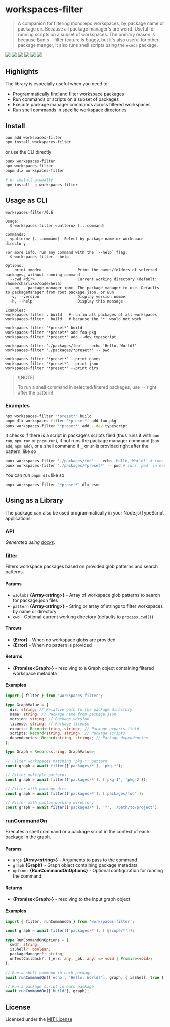 # workspaces-filter

> A companion for filtering monorepo workspaces, by package name or package dir. Because all package
> manager's are weird. Useful for running scripts on a subset of workspaces. The primary reason is
> because Bun's --filter feature is buggy, but it's also useful for other package manger, it also
> runs shell scripts using the `execa` package.

<!-- prettier-ignore-start -->

[![][npm-version-src]][npm-version-href]
[![][github-actions-src]][github-actions-href]
[![][codecov-src]][codecov-href]
[![][npm-downloads-src]][npm-downloads-href]
[![][codestyle-src]][codestyle-href]
[![][license-src]][license-href]

<!-- prettier-ignore-end -->

<!-- [![][npm-weekly-img]][npmv-url] -->
<!-- [![][npm-monthly-img]][npmv-url] -->
<!-- [![][npm-yearly-img]][npmv-url] -->
<!-- [![][npm-alltime-img]][npmv-url] -->

## Highlights

The library is especially useful when you need to:

- Programmatically find and filter workspace packages
- Run commands or scripts on a subset of packages
- Execute package manager commands across filtered workspaces
- Run shell commands in specific workspace directories

## Install

```sh
bun add workspaces-filter
npm install workspaces-filter
```

or use the CLI directly:

```sh
bunx workspaces-filter
npx workspaces-filter
pnpm dlx workspaces-filter

# or install globally
npm install -g workspaces-filter
```

## Usage as CLI

```
workspaces-filter/0.6

Usage:
  $ workspaces-filter <pattern> [...command]

Commands:
  <pattern> [...command]  Select by package name or workspace directory

For more info, run any command with the `--help` flag:
  $ workspaces-filter --help

Options:
  --print <mode>                Print the names/folders of selected packages, without running command
  --cwd <dir>                   Current working directory (default: /home/charlike/code/hela)
  --pm, --package-manager <pm>  The package manager to use. Defaults to packageManager from root package.json, or Bun
  -v, --version                 Display version number
  -h, --help                    Display this message

Examples:
workspaces-filter . build   # run in all packages of all workspaces
workspaces-filter _ build   # because the '*' would not work

workspaces-filter '*preset*' build
workspaces-filter '*preset*' add foo-pkg
workspaces-filter '*preset*' add --dev typescript

workspaces-filter './packages/foo' -- echo 'Hello, World!'
workspaces-filter './packages/*preset*' -- pwd

workspaces-filter '*preset*' --print names
workspaces-filter '*preset*' --print json
workspaces-filter '*preset*' --print dirs
```

> ![NOTE]
>
> To run a shell command in selected/filtered packages, use `--` right after the pattern!

### Examples

```sh
npx workspaces-filter '*preset*' build
pnpm dlx workspaces-filter '*preset*' add foo-pkg
bunx workspaces-filter '*preset*' add --dev typescript
```

It checks if there is a script in package's scripts field (thus runs it with `bun run`, `npm run` or
`pnpm run`), if not runs the package manager command (`bun add`, `npm add`), or a shell command if
`_` or `sh` is provided right after the pattern, like so

```sh
bunx workspaces-filter './packages/foo' -- echo 'Hello, World!' # runs `echo 'Hello, World!'` in the `./packages/foo` workspace
bunx workspaces-filter './packages/*preset*' -- pwd # runs `pwd` in each workspace
```

You can run `pnpm dlx` like so

```sh
pnpx workspaces-filter '*preset*' dlx esmc
```

## Using as a Library

The package can also be used programmatically in your Node.js/TypeScript applications:

### API

<!-- prettier-ignore-start -->
<!-- docks-start -->

_Generated using [docks](https://github.com/tunnckoCore/workspaces-filter/blob/master/docks.ts)._

### [filter](./src/index.ts#L66)

Filters workspace packages based on provided glob patterns and search patterns.


<span id="filter-params"></span>

#### Params

- `wsGlobs` **{Array&lt;string&gt;}** - Array of workspace glob patterns to search for package.json files
- `pattern` **{Array&lt;string&gt;}** - String or array of strings to filter workspaces by name or directory
- `cwd` - Optional current working directory (defaults to `process.cwd()`)

<span id="filter-throws"></span>

#### Throws

- **{Error}** - When no workspace globs are provided
- **{Error}** - When no pattern is provided

<span id="filter-returns"></span>

#### Returns

- **{Promise&lt;Graph&gt;}** - resolving to a Graph object containing filtered workspace metadata

<span id="filter-examples"></span>

#### Examples

```ts
import { filter } from 'workspaces-filter';

type GraphValue = {
  dir: string; // Relative path to the package directory
  name: string; // Package name from package.json
  version: string; // Package version
  license: string; // Package license
  exports: Record<string, string>; // Package exports field
  scripts: Record<string, string>; // Package scripts
  dependencies: Record<string, string>; // Package dependencies
};

type Graph = Record<string, GraphValue>;

// Filter workspaces matching 'pkg-*' pattern
const graph = await filter(['packages/*'], 'pkg-*');

// Filter multiple patterns
const graph = await filter(['packages/*'], ['pkg-1', 'pkg-2']);

// Filter with package dirs
const graph = await filter(['packages/*'], ['packages/foo']);

// Filter with custom working directory
const graph = await filter(['packages/*'], '*', '/path/to/project');
```

### [runCommandOn](./src/index.ts#L172)

Executes a shell command or a package script in the context of each package in the graph.


<span id="runcommandon-params"></span>

#### Params

- `args` **{Array&lt;string&gt;}** - Arguments to pass to the command
- `graph` **{Graph}** - Graph object containing package metadata
- `options` **{RunCommandOnOptions}** - Optional configuration for running the command

<span id="runcommandon-returns"></span>

#### Returns

- **{Promise&lt;Graph&gt;}** - resolving to the input graph object

<span id="runcommandon-examples"></span>

#### Examples

```ts
import { filter, runCommandOn } from 'workspaces-filter';

const graph = await filter(['packages/*'], ['@scope/*']);

type RunCommandOnOptions = {
  cwd?: string;
  isShell?: boolean;
  packageManager?: string;
  onTestCallback?: (_err: any, _ok: any) => void | Promise<void>;
};

// Run a shell command in each package
await runCommandOn(['echo', 'Hello, World!'], graph, { isShell: true } as RunCommandOnOptions);

// Run a package script in each package
await runCommandOn(['build'], graph);
```

<!-- docks-end -->
<!-- prettier-ignore-end -->

## License

Licensed under the [MIT License](https://opensource.org/licenses/MIT)

<!-- prettier-ignore-start -->

[npm-version-src]: https://img.shields.io/npm/v/workspaces-filter?style=flat&logo=npm
[npm-version-href]: https://npmjs.com/package/workspaces-filter
[npm-downloads-src]: https://img.shields.io/npm/dm/workspaces-filter?style=flat&logo=npm
[npm-downloads-href]: https://npmjs.com/package/workspaces-filter
[github-actions-src]: https://img.shields.io/github/actions/workflow/status/tunnckoCore/workspaces-filter/ci.yml?style=flat&logo=github
[github-actions-href]: https://github.com/tunnckocore/workspaces-filter/actions?query=workflow%3Aci
[codecov-src]: https://img.shields.io/codecov/c/gh/tunnckocore/workspaces-filter/master?style=flat&logo=codecov
[codecov-href]: https://codecov.io/gh/tunnckocore/workspaces-filter
[bundle-src]: https://img.shields.io/bundlephobia/minzip/workspaces-filter?style=flat
[bundle-href]: https://bundlephobia.com/result?p=workspaces-filter
[license-src]: https://img.shields.io/github/license/tunnckocore/workspaces-filter.svg?style=flat&colorB=blue
[license-href]: https://github.com/tunnckocore/workspaces-filter/blob/master/LICENSE
[codestyle-src]: https://badgen.net/badge/code%20style/xaxa/44cc11?icon=airbnb
[codestyle-href]: https://github.com/tunnckoCore/eslint-config-xaxa

<!-- prettier-ignore-end -->
